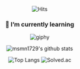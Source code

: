<div align=center>
  
![Hits](https://hits.seeyoufarm.com/api/count/incr/badge.svg?url=https%3A%2F%2Fgithub.com%2Fmsmn1729%2Fmsmn1729&count_bg=%2306A1F1&title_bg=%23555555&icon=iconify.svg&icon_color=%23FFFFFF&title=hits&edge_flat=false)
  
### 🌱 I’m currently learning  
  
![giphy](https://user-images.githubusercontent.com/59201008/126818876-523d9a09-cf87-461c-9103-02cdd59fd93a.gif)
    
![msmn1729's github stats](https://github-readme-stats.vercel.app/api?username=msmn1729&show_icons=true&theme=gruvbox)

![Top Langs](https://github-readme-stats.vercel.app/api/top-langs/?username=msmn1729&hide=jupyter%20notebook&layout=compact)
![Solved.ac](http://mazassumnida.wtf/api/v2/generate_badge?boj=msmn1729)

</div>


